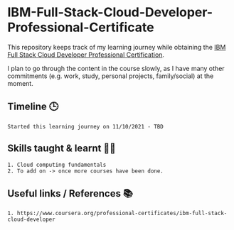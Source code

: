 # IBM-Full-Stack-Cloud-Developer-Professional-Certificate
This repository keeps track of my learning journey while obtaining the <a href="https://www.coursera.org/professional-certificates/ibm-full-stack-cloud-developer">IBM Full Stack Cloud Developer Professional Certification</a>.

I plan to go through the content in the course slowly, as I have many other commitments (e.g. work, study, personal projects, family/social) at the moment.

## Timeline 🕒
	Started this learning journey on 11/10/2021 - TBD
	
## Skills taught & learnt 👨‍💻
	1. Cloud computing fundamentals
	2. To add on -> once more courses have been done.
	
## Useful links / References 📚
	1. https://www.coursera.org/professional-certificates/ibm-full-stack-cloud-developer
